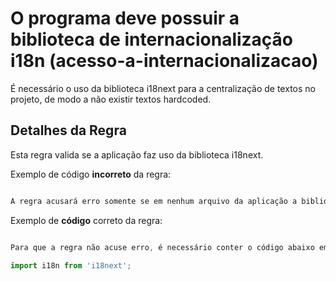 # O programa deve possuir a biblioteca de internacionalização i18n (acesso-a-internacionalizacao)

É necessário o uso da biblioteca i18next para a centralização de textos no projeto, de modo a não existir textos hardcoded.

## Detalhes da Regra

Esta regra valida se a aplicação faz uso da biblioteca i18next.

Exemplo de código **incorreto** da regra:

```js

A regra acusará erro somente se em nenhum arquivo da aplicação a biblioteca i18next for importada.

```

Exemplo de **código** correto da regra:

```js

Para que a regra não acuse erro, é necessário conter o código abaixo em pelo menos um arquivo da aplicação:

import i18n from 'i18next';

```
